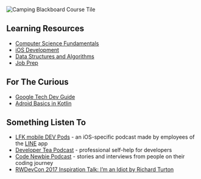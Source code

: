 ![Camping Blackboard Course Tile](https://user-images.githubusercontent.com/52185677/121786099-cd49f180-cb8b-11eb-9ea5-d8be90d9b843.png)

## Learning Resources
* [Computer Science Fundamentals](https://github.com/jocelyn-boyd/code-buddies/blob/main/fundamentals.md)
* [iOS Development](https://github.com/jocelyn-boyd/code-buddies/blob/main/ios-development.md)
* [Data Structures and Algorithms](https://github.com/jocelyn-boyd/code-buddies/blob/main/dsa.md)
* [Job Prep](https://github.com/jocelyn-boyd/code-buddies/blob/main/job-prep.md)

## For The Curious
* [Google Tech Dev Guide](https://techdevguide.withgoogle.com/)
* [Adroid Basics in Kotlin](https://developer.android.com/courses/android-basics-kotlin/course?utm_source=gDigital&utm_medium=website&utm_campaign=gwgsite)

## Something Listen To
* [LFK mobile DEV Pods](https://lfk-devpods.linecorp.com/) - an iOS-specific podcast made by employees of the [LINE](https://line.me/en/) app
* [Developer Tea Podcast](https://podcasts.apple.com/us/podcast/developer-tea/id955596067) - professional self-help for developers
* [Code Newbie Podcast](https://podcasts.apple.com/us/podcast/codenewbie/id919219256) - stories and interviews from people on their coding journey
* [RWDevCon 2017 Inspiration Talk: I’m an Idiot by Richard Turton](https://www.raywenderlich.com/498-rwdevcon-2017-inspiration-talk-i-m-an-idiot-by-richard-turton)
